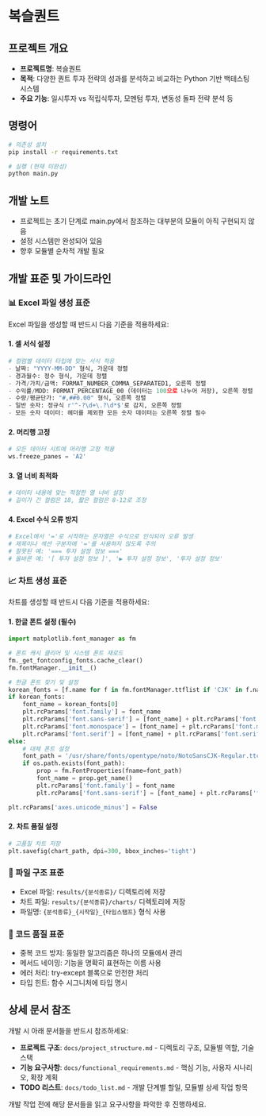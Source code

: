 # 복슬퀀트

## 프로젝트 개요
- **프로젝트명**: 복슬퀀트
- **목적**: 다양한 퀀트 투자 전략의 성과를 분석하고 비교하는 Python 기반 백테스팅 시스템
- **주요 기능**: 일시투자 vs 적립식투자, 모멘텀 투자, 변동성 돌파 전략 분석 등

## 명령어
```bash
# 의존성 설치
pip install -r requirements.txt

# 실행 (현재 미완성)
python main.py
```


## 개발 노트
- 프로젝트는 초기 단계로 main.py에서 참조하는 대부분의 모듈이 아직 구현되지 않음
- 설정 시스템만 완성되어 있음
- 향후 모듈별 순차적 개발 필요

## 개발 표준 및 가이드라인

### 📊 Excel 파일 생성 표준
Excel 파일을 생성할 때 반드시 다음 기준을 적용하세요:

#### 1. 셀 서식 설정
```python
# 컬럼별 데이터 타입에 맞는 서식 적용
- 날짜: "YYYY-MM-DD" 형식, 가운데 정렬
- 경과월수: 정수 형식, 가운데 정렬  
- 가격/가치/금액: FORMAT_NUMBER_COMMA_SEPARATED1, 오른쪽 정렬
- 수익률/MDD: FORMAT_PERCENTAGE_00 (데이터는 100으로 나누어 저장), 오른쪽 정렬
- 수량/평균단가: "#,##0.00" 형식, 오른쪽 정렬
- 일반 숫자: 정규식 r'^-?\d+\.?\d*$'로 감지, 오른쪽 정렬
- 모든 숫자 데이터: 헤더를 제외한 모든 숫자 데이터는 오른쪽 정렬 필수
```

#### 2. 머리행 고정
```python
# 모든 데이터 시트에 머리행 고정 적용
ws.freeze_panes = 'A2'
```

#### 3. 열 너비 최적화
```python
# 데이터 내용에 맞는 적절한 열 너비 설정
# 길이가 긴 컬럼은 18, 짧은 컬럼은 8-12로 조정
```

#### 4. Excel 수식 오류 방지
```python
# Excel에서 '='로 시작하는 문자열은 수식으로 인식되어 오류 발생
# 제목이나 섹션 구분자에 '='를 사용하지 않도록 주의
# 잘못된 예: '=== 투자 설정 정보 ===' 
# 올바른 예: '[ 투자 설정 정보 ]', '▶ 투자 설정 정보', '투자 설정 정보'
```

### 📈 차트 생성 표준
차트를 생성할 때 반드시 다음 기준을 적용하세요:

#### 1. 한글 폰트 설정 (필수)
```python
import matplotlib.font_manager as fm

# 폰트 캐시 클리어 및 시스템 폰트 재로드
fm._get_fontconfig_fonts.cache_clear()
fm.fontManager.__init__()

# 한글 폰트 찾기 및 설정
korean_fonts = [f.name for f in fm.fontManager.ttflist if 'CJK' in f.name or 'Nanum' in f.name]
if korean_fonts:
    font_name = korean_fonts[0]
    plt.rcParams['font.family'] = font_name
    plt.rcParams['font.sans-serif'] = [font_name] + plt.rcParams['font.sans-serif']
    plt.rcParams['font.monospace'] = [font_name] + plt.rcParams['font.monospace']
    plt.rcParams['font.serif'] = [font_name] + plt.rcParams['font.serif']
else:
    # 대체 폰트 설정
    font_path = '/usr/share/fonts/opentype/noto/NotoSansCJK-Regular.ttc'
    if os.path.exists(font_path):
        prop = fm.FontProperties(fname=font_path)
        font_name = prop.get_name()
        plt.rcParams['font.family'] = font_name
        plt.rcParams['font.sans-serif'] = [font_name] + plt.rcParams['font.sans-serif']

plt.rcParams['axes.unicode_minus'] = False
```

#### 2. 차트 품질 설정
```python
# 고품질 차트 저장
plt.savefig(chart_path, dpi=300, bbox_inches='tight')
```

### 📁 파일 구조 표준
- Excel 파일: `results/{분석종류}/` 디렉토리에 저장
- 차트 파일: `results/{분석종류}/charts/` 디렉토리에 저장
- 파일명: `{분석종류}_{시작일}_{타임스탬프}` 형식 사용

### 🔧 코드 품질 표준
- 중복 코드 방지: 동일한 알고리즘은 하나의 모듈에서 관리
- 메서드 네이밍: 기능을 명확히 표현하는 이름 사용
- 에러 처리: try-except 블록으로 안전한 처리
- 타입 힌트: 함수 시그니처에 타입 명시

## 상세 문서 참조
개발 시 아래 문서들을 반드시 참조하세요:

- **프로젝트 구조**: `docs/project_structure.md` - 디렉토리 구조, 모듈별 역할, 기술 스택
- **기능 요구사항**: `docs/functional_requirements.md` - 핵심 기능, 사용자 시나리오, 확장 계획
- **TODO 리스트**: `docs/todo_list.md` - 개발 단계별 할일, 모듈별 상세 작업 항목

개발 작업 전에 해당 문서들을 읽고 요구사항을 파악한 후 진행하세요.